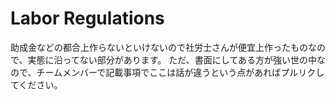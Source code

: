 # Labor Regulations

助成金などの都合上作らないといけないので社労士さんが便宜上作ったものなので、実態に沿ってない部分があります。
ただ、書面にしてある方が強い世の中なので、チームメンバーで記載事項でここは話が違うという点があればプルリクしてください。
